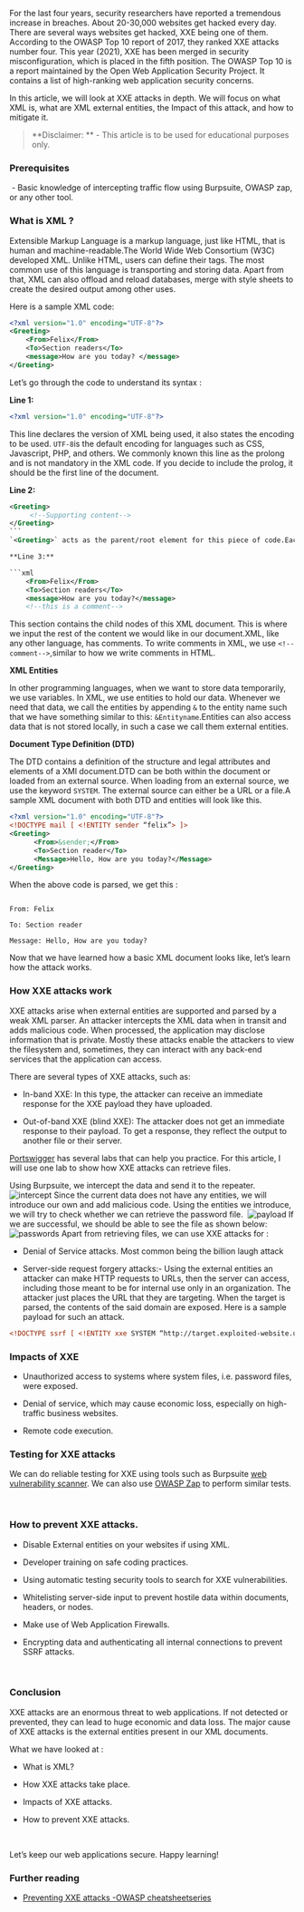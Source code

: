 For the last four years, security researchers have reported a tremendous increase in breaches. About 20-30,000 websites get hacked every day. There are several ways websites get hacked, XXE being one of them. According to the OWASP Top 10 report of 2017, they ranked XXE attacks number four. This year (2021), XXE has been merged in security misconfiguration, which is placed in the fifth position. The OWASP Top 10 is a report maintained by the Open Web Application Security Project. It contains a list of high-ranking web application security concerns.

In this article, we will look at XXE attacks in depth. We will focus on what XML is, what are XML external entities, the Impact of this attack, and how to mitigate it.

> **Disclaimer: ** - This article is to be used for educational purposes only. 

### Prerequisites

 - Basic knowledge of intercepting traffic flow using Burpsuite, OWASP zap, or any other tool.

### What is XML ?

Extensible Markup Language is a markup language, just like HTML, that is human and machine-readable.The World Wide Web Consortium (W3C) developed XML. Unlike HTML, users can define their tags. The most common use of this language is transporting and storing data. Apart from that, XML can also offload and reload databases, merge with style sheets to create the desired output among other uses.

Here is a sample XML code:

```xml
<?xml version="1.0" encoding="UTF-8"?>
<Greeting>
    <From>Felix</From>
    <To>Section readers</To>
    <message>How are you today? </message>
</Greeting>
```

Let’s go through the code to understand its syntax :

**Line 1:**

```xml
<?xml version="1.0" encoding="UTF-8"?>
```

This line declares the version of XML being used, it also states the encoding to be used. `UTF-8`is the default encoding for languages such as CSS, Javascript, PHP, and others. We commonly known this line as the prolong and is not mandatory in the XML code. If you decide to include the prolog, it should be the first line of the document.

**Line 2:**

```xml
<Greeting>
     <!--Supporting content-->
</Greeting>
``` 
`<Greeting>` acts as the parent/root element for this piece of code.Each XML document must have a root element. XMl tags are case-sensitive , each tag must have a similar closing tag. All other tags in this document will be anchored to this tag.

**Line 3:**

```xml
    <From>Felix</From>
    <To>Section readers</To>
    <message>How are you today?</message>
    <!--this is a comment-->
```

This section contains the child nodes of this XML document. This is where we input the rest of the content we would like in our document.XML, like any other language, has comments. To write comments in XML, we use `<!--comment-->`,similar to how we write comments in HTML.

**XML Entities**

In other programming languages, when we want to store data temporarily, we use variables. In XML, we use entities to hold our data. Whenever we need that data, we call the entities by appending `&` to the entity name such that we have something similar to this: `&Entityname`.Entities can also access data that is not stored locally, in such a case we call them external entities.

**Document Type Definition (DTD)**

The DTD contains a definition of the structure and legal attributes and elements of a XMl document.DTD can be both within the document or loaded from an external source. When loading from an external source, we use the keyword `SYSTEM`. The external source can either be a URL or a file.A sample XML document with both DTD and entities will look like this.

```xml
<?xml version="1.0" encoding="UTF-8"?>
<!DOCTYPE mail [ <!ENTITY sender “felix”> ]>
<Greeting>
      <From>&sender;</From>
      <To>Section reader</To>
      <Message>Hello, How are you today?</Message>
</Greeting>
```

When the above code is parsed, we get this :

```

From: Felix

To: Section reader

Message: Hello, How are you today?

```

Now that we have learned how a basic XML document looks like, let’s learn how the attack works.

### How XXE attacks work

XXE attacks arise when external entities are supported and parsed by a weak XML parser. An attacker intercepts the XML data when in transit and adds malicious code. When processed, the application may disclose information that is private. Mostly these attacks enable the attackers to view the filesystem and, sometimes, they can interact with any back-end services that the application can access.

There are several types of XXE attacks, such as:

- In-band XXE: In this type, the attacker can receive an immediate response for the XXE payload they have uploaded.

- Out-of-band XXE (blind XXE): The attacker does not get an immediate response to their payload. To get a response, they reflect the output to another file or their server.

[Portswigger](www.portswigger.net/web-security/xxe) has several labs that can help you practice. For this article, I will use one lab to show how XXE attacks can retrieve files.

Using Burpsuite, we intercept the data and send it to the repeater.
![intercept](/engineering-education/understanding-xml-external-entity-attacks/intercept1.png)
Since the current data does not have any entities, we will introduce our own and add malicious code. Using the entities we introduce, we will try to check whether we can retrieve the password file. 
![payload](/engineering-education/understanding-xml-external-entity-attacks/payload.png)
If we are successful, we should be able to see the file as shown below:
![passwords](/engineering-education/understanding-xml-external-entity-attacks/intercept2.png)
Apart from retrieving files, we can use XXE attacks for :

- Denial of Service attacks. Most common being the billion laugh attack 

- Server-side request forgery attacks:- Using the external entities an attacker can make HTTP requests to URLs, then the server can access, including those meant to be for internal use only in an organization. The attacker just places the URL that they are targeting. When the target is parsed, the contents of the said domain are exposed. Here is a sample payload for such an attack.

```xml
<!DOCTYPE ssrf [ <!ENTITY xxe SYSTEM “http://target.exploited-website.url/“> ]>
```

### Impacts of XXE 

- Unauthorized access to systems where system files, i.e. password files, were exposed.

- Denial of service, which may cause economic loss, especially on high-traffic business websites.

- Remote code execution.

### Testing for XXE attacks

We can do reliable testing for XXE using tools such as Burpsuite [web vulnerability scanner](https://portswigger.net/burp/vulnerability-scanner). We can also use [OWASP Zap](https://www.zaproxy.org/) to perform similar tests.

  

### How to prevent XXE attacks.

- Disable External entities on your websites if using XML.

- Developer training on safe coding practices.

- Using automatic testing security tools to search for XXE vulnerabilities.

- Whitelisting server-side input to prevent hostile data within documents, headers, or nodes.

- Make use of Web Application Firewalls.

- Encrypting data and authenticating all internal connections to prevent SSRF attacks.

  

### Conclusion

XXE attacks are an enormous threat to web applications. If not detected or prevented, they can lead to huge economic and data loss. The major cause of XXE attacks is the external entities present in our XML documents.

What we have looked at :

- What is XML?

- How XXE attacks take place.

- Impacts of XXE attacks.

- How to prevent XXE attacks.

  

Let’s keep our web applications secure. Happy learning!

### Further reading 

- [Preventing XXE attacks -OWASP cheatsheetseries](https://cheatsheetseries.owasp.org/cheatsheets/XML_External_Entity_Prevention_Cheat_Sheet.html)


